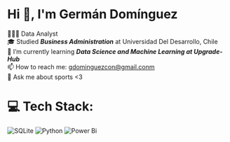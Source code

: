 # Hi 👋, I'm Germán Domínguez 

🧑🏻‍💻 Data Analyst <br/>
🎓 Studied ***Business Administration*** at Universidad Del Desarrollo, Chile <br/>
🌱 I’m currently learning ***Data Science and Machine Learning at Upgrade-Hub*** <br/>
📫 How to reach me: gdominguezcon@gmail.conm <br/>
💬 Ask me about sports <3 <br/>



# 💻 Tech Stack:
![SQLite](https://img.shields.io/badge/sqlite-%2307405e.svg?style=for-the-badge&logo=sqlite&logoColor=white) ![Python](https://img.shields.io/badge/python-3670A0?style=for-the-badge&logo=python&logoColor=ffdd54) ![Power Bi](https://img.shields.io/badge/power_bi-F2C811?style=for-the-badge&logo=powerbi&logoColor=black)


<!-- Proudly created with GPRM ( https://gprm.itsvg.in ) -->
